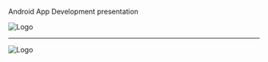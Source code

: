Android App Development presentation

![Logo](http://spark.apache.org/images/spark-logo-trademark.png)

---

![Logo](https://developer.android.com/guide/components/images/activity_lifecycle.png)

